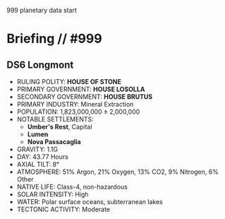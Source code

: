 999
planetary data
start

# Briefing // #999
## DS6 Longmont

- RULING POLITY:  **HOUSE OF STONE**
- PRIMARY GOVERNMENT: **HOUSE LOSOLLA**
- SECONDARY GOVERNMENT: **HOUSE BRUTUS**
- PRIMARY INDUSTRY: Mineral Extraction
- POPULATION: 1,823,000,000 ± 2,000,000
- NOTABLE SETTLEMENTS: 
    - **Umber's Rest**, Capital
    - **Lumen**
    - **Nova Passacaglia**
- GRAVITY: 1.1G
- DAY: 43.77 Hours
- AXIAL TILT: 8°
- ATMOSPHERE: 51% Argon, 21% Oxygen, 13% CO2, 9% Nitrogen, 6% Other
- NATIVE LIFE: Class-4, non-hazardous
- SOLAR INTENSITY: High
- WATER: Polar surface oceans, subterranean lakes
- TECTONIC ACTIVITY: Moderate
